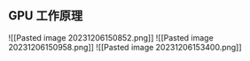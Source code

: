 ## GPU 工作原理
![[Pasted image 20231206150852.png]]
![[Pasted image 20231206150958.png]]
![[Pasted image 20231206153400.png]]
